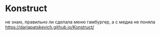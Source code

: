 # Konstruct
не знаю, правильно ли сделала меню гамбургер, а с медиа не поняла 
 https://dariapatskevich.github.io/Konstruct/
